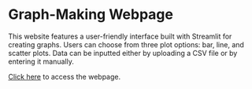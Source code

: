 # Graph-Making Webpage

This website features a user-friendly interface built with Streamlit for creating graphs. Users can choose from three plot options: bar, line, and scatter plots. Data can be inputted either by uploading a CSV file or by entering it manually.

[Click here](https://ka-easy-graph-plot-weblink.streamlit.app/) to access the webpage.
